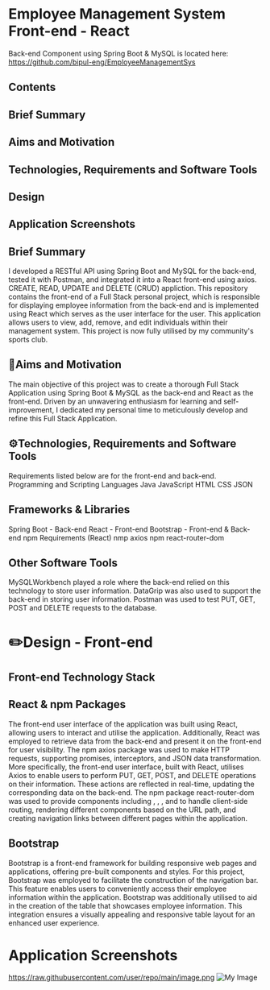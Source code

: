 # Employee Management System Front-end - React
Back-end Component using Spring Boot & MySQL is located here: https://github.com/bipul-eng/EmployeeManagementSys

## Contents
## Brief Summary
## Aims and Motivation
## Technologies, Requirements and Software Tools
## Design
## Application Screenshots

## Brief Summary
I developed a RESTful API using Spring Boot and MySQL for the back-end, tested it with Postman, and integrated it into a React front-end using axios.
CREATE, READ, UPDATE and DELETE (CRUD) appliction.
This repository contains the front-end of a Full Stack personal project, which is responsible for displaying employee information from the back-end and is implemented using React which serves as the user interface for the user.
This application allows users to view, add, remove, and edit individuals within their management system.
This project is now fully utilised by my community's sports club.

## 🎯Aims and Motivation
The main objective of this project was to create a thorough Full Stack Application using Spring Boot & MySQL as the back-end and React as the front-end.
Driven by an unwavering enthusiasm for learning and self-improvement, I dedicated my personal time to meticulously develop and refine this Full Stack Application.

## ⚙️Technologies, Requirements and Software Tools
Requirements listed below are for the front-end and back-end.
Programming and Scripting Languages
Java
JavaScript
HTML
CSS
JSON

## Frameworks & Libraries
Spring Boot - Back-end
React - Front-end
Bootstrap - Front-end & Back-end
npm Requirements (React)
nmp axios
npm react-router-dom

## Other Software Tools
MySQLWorkbench played a role where the back-end relied on this technology to store user information.
DataGrip was also used to support the back-end in storing user information.
Postman was used to test PUT, GET, POST and DELETE requests to the database.

# ✏️Design - Front-end
## Front-end Technology Stack
## React & npm Packages
The front-end user interface of the application was built using React, allowing users to interact and utilise the application. Additionally, React was employed to retrieve data from the back-end and present it on the front-end for user visibility.
The npm axios package was used to make HTTP requests, supporting promises, interceptors, and JSON data transformation.
More specifically, the front-end user interface, built with React, utilises Axios to enable users to perform PUT, GET, POST, and DELETE operations on their information. These actions are reflected in real-time, updating the corresponding data on the back-end.
The npm package react-router-dom was used to provide components including <BrowserRouter>, <Switch>, <Route>, and <Link> to handle client-side routing, rendering different components based on the URL path, and creating navigation links between different pages within the application.
## Bootstrap
Bootstrap is a front-end framework for building responsive web pages and applications, offering pre-built components and styles.
For this project, Bootstrap was employed to facilitate the construction of the navigation bar. This feature enables users to conveniently access their employee information within the application.
Bootstrap was additionally utilised to aid in the creation of the table that showcases employee information. This integration ensures a visually appealing and responsive table layout for an enhanced user experience.

# Application Screenshots
https://raw.githubusercontent.com/user/repo/main/image.png
![My Image](https://raw.githubusercontent.com/user/repo/main/image.png?raw=true)

